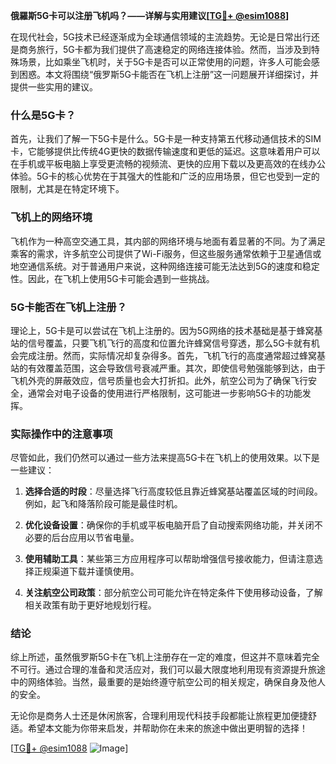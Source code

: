 **俄羅斯5G卡可以注册飞机吗？——详解与实用建议[[TG💪+ @esim1088](https://t.me/s/esim1088)]**

在现代社会，5G技术已经逐渐成为全球通信领域的主流趋势。无论是日常出行还是商务旅行，5G卡都为我们提供了高速稳定的网络连接体验。然而，当涉及到特殊场景，比如乘坐飞机时，关于5G卡是否可以正常使用的问题，许多人可能会感到困惑。本文将围绕“俄罗斯5G卡能否在飞机上注册”这一问题展开详细探讨，并提供一些实用的建议。

### 什么是5G卡？

首先，让我们了解一下5G卡是什么。5G卡是一种支持第五代移动通信技术的SIM卡，它能够提供比传统4G更快的数据传输速度和更低的延迟。这意味着用户可以在手机或平板电脑上享受更流畅的视频流、更快的应用下载以及更高效的在线办公体验。5G卡的核心优势在于其强大的性能和广泛的应用场景，但它也受到一定的限制，尤其是在特定环境下。

### 飞机上的网络环境

飞机作为一种高空交通工具，其内部的网络环境与地面有着显著的不同。为了满足乘客的需求，许多航空公司提供了Wi-Fi服务，但这些服务通常依赖于卫星通信或地空通信系统。对于普通用户来说，这种网络连接可能无法达到5G的速度和稳定性。因此，在飞机上使用5G卡可能会遇到一些挑战。

### 5G卡能否在飞机上注册？

理论上，5G卡是可以尝试在飞机上注册的。因为5G网络的技术基础是基于蜂窝基站的信号覆盖，只要飞机飞行的高度和位置允许蜂窝信号穿透，那么5G卡就有机会完成注册。然而，实际情况却复杂得多。首先，飞机飞行的高度通常超过蜂窝基站的有效覆盖范围，这会导致信号衰减严重。其次，即使信号勉强能够到达，由于飞机外壳的屏蔽效应，信号质量也会大打折扣。此外，航空公司为了确保飞行安全，通常会对电子设备的使用进行严格限制，这可能进一步影响5G卡的功能发挥。

### 实际操作中的注意事项

尽管如此，我们仍然可以通过一些方法来提高5G卡在飞机上的使用效果。以下是一些建议：

1. **选择合适的时段**：尽量选择飞行高度较低且靠近蜂窝基站覆盖区域的时间段。例如，起飞和降落阶段可能是最佳时机。
   
2. **优化设备设置**：确保你的手机或平板电脑开启了自动搜索网络功能，并关闭不必要的后台应用以节省电量。

3. **使用辅助工具**：某些第三方应用程序可以帮助增强信号接收能力，但请注意选择正规渠道下载并谨慎使用。

4. **关注航空公司政策**：部分航空公司可能允许在特定条件下使用移动设备，了解相关政策有助于更好地规划行程。

### 结论

综上所述，虽然俄罗斯5G卡在飞机上注册存在一定的难度，但这并不意味着完全不可行。通过合理的准备和灵活应对，我们可以最大限度地利用现有资源提升旅途中的网络体验。当然，最重要的是始终遵守航空公司的相关规定，确保自身及他人的安全。

无论你是商务人士还是休闲旅客，合理利用现代科技手段都能让旅程更加便捷舒适。希望本文能为你带来启发，并帮助你在未来的旅途中做出更明智的选择！

[[TG💪+ @esim1088](https://t.me/s/esim1088) ![Image](https://i.postimg.cc/4NQfJmqS/Snipaste-2025-05-13-00-14-12.png)]